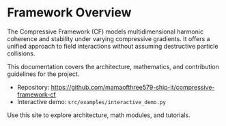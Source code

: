 # Framework Overview

The Compressive Framework (CF) models multidimensional harmonic coherence and stability under varying compressive gradients. It offers a unified approach to field interactions without assuming destructive particle collisions.

This documentation covers the architecture, mathematics, and contribution guidelines for the project.

- Repository: https://github.com/mamaofthree579-ship-it/compressive-framework-cf
- Interactive demo: `src/examples/interactive_demo.py`

Use this site to explore architecture, math modules, and tutorials.
